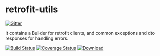 retrofit-utils
===============

[![Gitter](https://badges.gitter.im/Join%20Chat.svg)](https://gitter.im/gextech/retrofit-utils?utm_source=badge&utm_medium=badge&utm_campaign=pr-badge&utm_content=badge)

It contains a Builder for retrofit clients, and common exceptions and dto responses for handling errors. 

[![Build Status](https://travis-ci.org/gextech/retrofit-utils.svg?branch=master)](https://travis-ci.org/gextech/retrofit-utils)
[![Coverage Status](https://img.shields.io/coveralls/gextech/retrofit-utils.svg)](https://coveralls.io/r/gextech/retrofit-utils?branch=master)
[ ![Download](https://api.bintray.com/packages/gextech/oss/retrofit-utils/images/download.svg) ](https://bintray.com/gextech/oss/retrofit-utils/_latestVersion)
